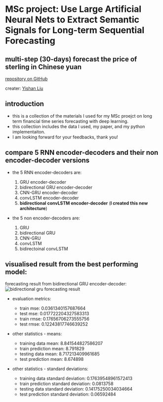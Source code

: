 # MSc project: Use Large Artificial Neural Nets to Extract Semantic Signals for Long-term Sequential Forecasting
## multi-step (30-days) forecast the price of sterling in Chinese yuan

[repository on GitHub](https://github.com/YLiu95/multi-step_forecast_MSc_project)

creater: [Yishan Liu](https://www.linkedin.com/in/yl95/)

## introduction

- this is a collection of the materials I used for my MSc proejct on long term financial time series forecasting with deep learning.
- this collection includes the data I used, my paper, and my python implementaiton.
- I am looking forward for your feedbacks, thank you!

## compare 5 RNN encoder-decoders and their non encoder-decoder versions
- the 5 RNN encoder-decoders are:
   1. GRU encoder-decoder
   2. bidirectional GRU encoder-decoder
   3. CNN-GRU encoder-decoder
   4. convLSTM encoder-decoder
   5. **bidirectional convLSTM encoder-decoder** (**I created this new architecture**)

- the 5 non encoder-decoders are:
   1. GRU
   2. bidirectional GRU
   3. CNN-GRU
   4. convLSTM
   5. bidirectoinal convLSTM

## visualised result from the best performing model:
forecasting result from bidirectional GRU encoder-decoder:
![bidirectional gru forecasting result](https://user-images.githubusercontent.com/82934216/190156726-e5898a0f-f0d8-42bf-8c70-f411d7687b19.png)
- evaluation metrics:
    - train mse: 0.0361340157687664 
    - test mse:  0.017722204327583313 
    - train rmse: 0.17656706273555756 
    - test rmse:  0.12243817746639252

- other statistics - means:
    - training data mean:    8.841544827586207 
    - train prediction mean: 8.791829 
    - testing data mean:     8.717213409961685 
    - test prediction mean:  8.674898 

- other statistics - standard deviations:
    - training data standard deviation:    0.17639548961572413 
    - train prediction standard deviation: 0.0813758 
    - testing data standard deviation:     0.14175250034034664 
    - test prediction standard deviation:  0.06592484
